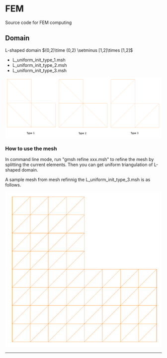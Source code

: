 # FEM
Source code for FEM computing


<h2> Domain</h2>
L-shaped domain $(0,2)\time (0,2) \setminus [1,2]\times [1,2]$
<ul>
<li> L_uniform_init_type_1.msh
<li> L_uniform_init_type_2.msh
<li> L_uniform_init_type_3.msh
</ul>

<img src="https://github.com/xfliu/FEM/blob/master/sample_of_initial_mesh.png">

<h3>How to use the mesh</h3>

In command line mode, run "gmsh refine xxx.msh" to refine the mesh by splitting the current elements. Then you can get
uniform triangulation of L-shaped domain.

A sample mesh from mesh refinnig the L_uniform_init_type_3.msh is as follows.

<img src="https://github.com/xfliu/FEM/blob/master/L_uniform_init_type_3_dense_mesh.png">


<hr>
